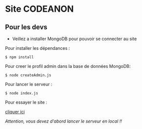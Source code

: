 # Site CODEANON

## Pour les devs

* Veillez a installer MongoDB pour pouvoir se connecter au site

Pour installer les dépendances :

```$ npm install```

Pour creer le profil admin dans la base de données MongoDB:

```$ node createAdmin.js```

Pour lancer le serveur :

```$ node index.js```

Pour essayer le site :

[cliquer ici](http://127.0.0.1:8080)

*Attention, vous devez d'abord lancer le serveur en local !!*